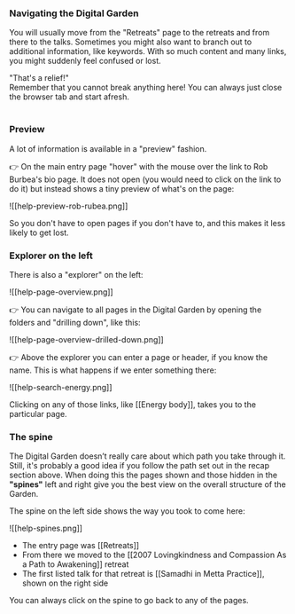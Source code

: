### Navigating the Digital Garden
You will usually move from the "Retreats" page to the retreats and from there to the talks. Sometimes you might also want to branch out to additional information, like keywords. With so much content and many links, you might suddenly feel confused or lost.

<div class="admonition note"><div class="title">"That's a relief!"</div><div class="content">
Remember that you cannot break anything here! You can always just close the browser tab and start afresh.<br/>
<br/>
</div></div>

### Preview
A lot of information is available in a "preview" fashion. 

👉 On the main entry page "hover" with the mouse over the link to Rob Burbea's bio page. It does not open (you would need to click on the link to do it) but instead shows a tiny preview of what's on the page:

![[help-preview-rob-rubea.png]]

So you don't have to open pages if you don't have to, and this makes it less likely to get lost.

### Explorer on the left
There is also a "explorer" on the left:

![[help-page-overview.png]]

👉 You can navigate to all pages in the Digital Garden by opening the folders and "drilling down", like this:

![[help-page-overview-drilled-down.png]]

👉 Above the explorer you can enter a page or header, if you know the name. This is what happens if we enter something there:

![[help-search-energy.png]]

Clicking on any of those links, like [[Energy body]], takes you to the particular page.

### The spine
The Digital Garden doesn’t really care about which path you take through it.  Still, it's probably a good idea if you follow the path set out in the recap section above. When doing this the pages shown and those hidden in the **"spines"** left and right give you the best view on the overall structure of the Garden.
 
 The spine on the left side shows the way you took to come here: 
 
 ![[help-spines.png]]
 
 - The entry page was [[Retreats]]
 - From there we moved to the [[2007 Lovingkindness and Compassion As a Path to Awakening]] retreat
 - The first listed talk for that retreat is [[Samadhi in Metta Practice]], shown on the right side
 
 You can always click on the spine to go back to any of the pages.
<br/>

